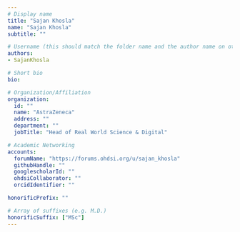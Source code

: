 ```yaml
---
# Display name
title: "Sajan Khosla"
name: "Sajan Khosla"
subtitle: ""

# Username (this should match the folder name and the author name on other pages)
authors:
- SajanKhosla

# Short bio
bio:

# Organization/Affiliation
organization:
  id: ""
  name: "AstraZeneca"
  address: ""
  department: ""
  jobTitle: "Head of Real World Science & Digital"

# Academic Networking
accounts:
  forumName: "https://forums.ohdsi.org/u/sajan_khosla"
  githubHandle: ""
  googlescholarId: ""
  ohdsiCollaborator: ""
  orcidIdentifier: ""

honorificPrefix: ""

# Array of suffixes (e.g. M.D.)
honorificSuffix: ["MSc"]
---
```

